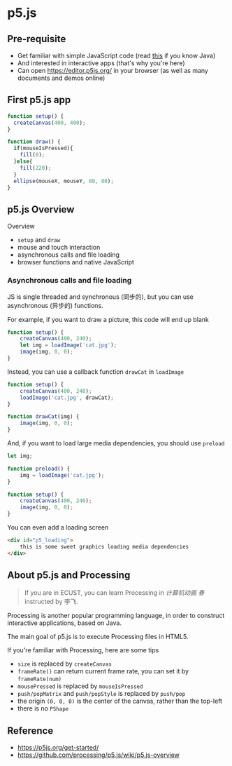 # p5.js

## Pre-requisite

* Get familiar with simple JavaScript code (read [this](./js) if you know Java)
* And interested in interactive apps (that's why you're here)
* Can open https://editor.p5js.org/ in your browser (as well as many documents and demos online)

## First p5.js app

```javascript
function setup() {
  createCanvas(400, 400);
}

function draw() {
  if(mouseIsPressed){
    fill(0);
  }else{
    fill(220);
  }
  ellipse(mouseX, mouseY, 80, 80);
}
```

## p5.js Overview

Overview

* `setup` and `draw`
* mouse and touch interaction
* asynchronous calls and file loading
* browser functions and native JavaScript

### Asynchronous calls and file loading

JS is single threaded and synchronous (同步的), but you can use asynchronous (异步的) functions.

For example, if you want to draw a picture, this code will end up blank

```js
function setup() {
    createCanvas(400, 240);
    let img = loadImage('cat.jpg');
    image(img, 0, 0);
}
```

Instead, you can use a callback function `drawCat` in `loadImage`

```js
function setup() {
    createCanvas(400, 240);
    loadImage('cat.jpg', drawCat);
}

function drawCat(img) {
    image(img, 0, 0);
}
```

And, if you want to load large media dependencies, you should use `preload`

```js
let img;

function preload() {
    img = loadImage('cat.jpg');
}

function setup() {
    createCanvas(400, 240);
    image(img, 0, 0);
}
```

You can even add a loading screen

```html
<div id="p5_loading">
    this is some sweet graphics loading media dependencies
</div>
```

## About p5.js and Processing

> If you are in ECUST, you can learn Processing in *计算机动画 春* instructed by 李飞.

Processing is another popular programming language, in order to construct interactive applications, based on Java.

The main goal of p5.js is to execute Processing files in HTML5.

If you're familiar with Processing, here are some tips

* `size` is replaced by `createCanvas`
* `frameRate()` can return current frame rate, you can set it by `frameRate(num)`
* `mousePressed` is replaced by `mouseIsPressed`
* `push/popMatrix` and `push/popStyle` is replaced by `push/pop`
* the origin `(0, 0, 0)` is the center of the canvas, rather than the top-left
* there is no `PShape`

## Reference

* https://p5js.org/get-started/
* https://github.com/processing/p5.js/wiki/p5.js-overview